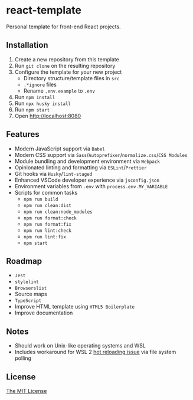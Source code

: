 # react-template

Personal template for front-end React projects.

## Installation

1. Create a new repository from this template
2. Run `git clone` on the resulting repository
3. Configure the template for your new project
   - Directory structure/template files in `src`
   - `.*ignore` files
   - Rename `.env.example` to `.env`
4. Run `npm install`
5. Run `npx husky install`
6. Run `npm start`
7. Open <http://localhost:8080>

## Features

- Modern JavaScript support via `Babel`
- Modern CSS support via `Sass`/`Autoprefixer`/`normalize.css`/`CSS Modules`
- Module bundling and development environment via `Webpack`
- Opinionated linting and formatting via `ESLint`/`Prettier`
- Git hooks via `Husky`/`lint-staged`
- Enhanced VSCode developer experience via `jsconfig.json`
- Environment variables from `.env` with `process.env.MY_VARIABLE`
- Scripts for common tasks
  - `npm run build`
  - `npm run clean:dist`
  - `npm run clean:node_modules`
  - `npm run format:check`
  - `npm run format:fix`
  - `npm run lint:check`
  - `npm run lint:fix`
  - `npm start`

## Roadmap

- `Jest`
- `stylelint`
- `Browserslist`
- Source maps
- `TypeScript`
- Improve HTML template using `HTML5 Boilerplate`
- Improve documentation

## Notes

- Should work on Unix-like operating systems and WSL
- Includes workaround for WSL 2 [hot reloading issue](https://github.com/microsoft/WSL/issues/4739) via file system polling

## License

[The MIT License](https://raw.githubusercontent.com/dusktrades/react-template/master/LICENSE)
